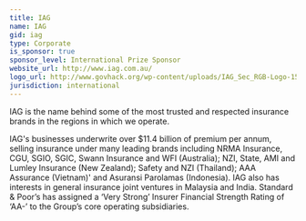 ```yaml
---
title: IAG
name: IAG
gid: iag
type: Corporate
is_sponsor: true
sponsor_level: International Prize Sponsor
website_url: http://www.iag.com.au/
logo_url: http://www.govhack.org/wp-content/uploads/IAG_Sec_RGB-Logo-150x150.png
jurisdiction: international
---
```


IAG is the name behind some of the most trusted and respected insurance brands in the regions in which we operate.

IAG's businesses underwrite over $11.4 billion of premium per annum, selling insurance under many leading brands including NRMA Insurance, CGU, SGIO, SGIC, Swann Insurance and WFI (Australia); NZI, State, AMI and Lumley Insurance (New Zealand); Safety and NZI (Thailand); AAA Assurance (Vietnam)' and Asuransi Parolamas (Indonesia). IAG also has interests in general insurance joint ventures in Malaysia and India. Standard & Poor’s has assigned a ‘Very Strong’ Insurer Financial Strength Rating of ‘AA-’ to the Group’s core operating subsidiaries.